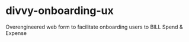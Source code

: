 # divvy-onboarding-ux
Overengineered web form to facilitate onboarding users to BILL Spend & Expense
